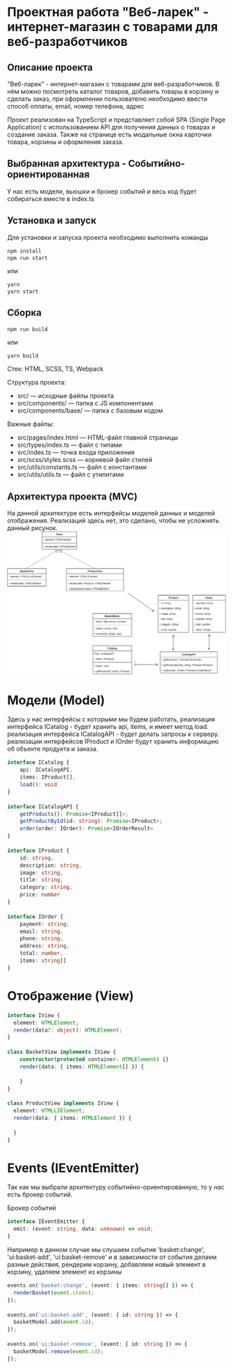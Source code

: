 # Проектная работа "Веб-ларек" - интернет-магазин с товарами для веб-разработчиков

## Описание проекта
"Веб-ларек" - интернет-магазин с товарами для веб-разработчиков. В нём можно посмотреть
каталог товаров, добавить товары в корзину и сделать заказ, при оформлении
пользователю необходимо ввести способ оплаты, email, номер телефона, адрес

Проект реализован на TypeScript и представляет собой SPA (Single Page Application) с использованием API для получения данных о товарах и создание заказа. Также на странице
есть модальные окна карточки товара, корзины и оформления заказа.

## Выбранная архитектура - Событийно-ориентированная
У нас есть модели, вьюшки и брокер событий и весь код будет 
собираться вместе в index.ts

## Установка и запуск
Для установки и запуска проекта необходимо выполнить команды
```shell
npm install
npm run start
```
или
```shell
yarn
yarn start
```
## Сборка
```shell
npm run build
```
или
```shell
yarn build
```
Стек: HTML, SCSS, TS, Webpack

Структура проекта:
- src/ — исходные файлы проекта
- src/components/ — папка с JS компонентами
- src/components/base/ — папка с базовым кодом

Важные файлы:
- src/pages/index.html — HTML-файл главной страницы
- src/types/index.ts — файл с типами
- src/index.ts — точка входа приложения
- src/scss/styles.scss — корневой файл стилей
- src/utils/constants.ts — файл с константами
- src/utils/utils.ts — файл с утилитами

## Архитектура проекта (MVC)
На данной архитектуре есть интерфейсы моделей данных и моделей отображения. Реализаций здесь нет,
это сделано, чтобы не усложнять данный рисунок.
![Architecture](Architecture.drawio.png)

# Модели (Model) 

Здесь у нас интерфейсы с которыми мы будем работать, 
реализация интерфейса ICatalog - будет хранить api, items, и имеет метод load.
реализация интерфейса ICatalogAPI - будет делать запросы к серверу.
реализации интерфейсов IProduct и IOrder будут хранить информацию об объекте продукта и заказа.
```ts
interface ICatalog {
    api: ICatalogAPI,
    items: IProduct[],
    load(): void
}

interface ICatalogAPI {
    getProducts(): Promise<IProduct[]>;
    getProductById(id: string): Promise<IProduct>;
    order(order: IOrder): Promise<IOrderResult>
} 

interface IProduct {
    id: string,
    description: string,
    image: string,
    title: string,
    category: string,
    price: number
}

interface IOrder {
    payment: string,
    email: string,
    phone: string,
    address: string,
    total: number,
    items: string[]
}
```

# Отображение (View)
```ts
interface IView {
  element: HTMLElement;
  render(data?: object): HTMLElement;
}

class BasketView implements IView {
    constructor(protected container: HTMLElement) {}
    render(data: { items: HTMLElement[] }) {
        
    }
}

class ProductView implements IView {
  element: HTMLLIElement;
  render(data: { items: HTMLElement }) {

  }
}
```

# Events (IEventEmitter)

Так как мы выбрали архитектуру событийно-ориентированную, 
то у нас есть брокер событий.

Брокер событий
```ts
interface IEventEmitter {
  emit: (event: string, data: unknown) => void;
}
```
Например в данном случае мы слушаем события 'basket:change', 'ui:basket-add',
'ui:basket-remove' и в зависимости от события делаем разные действия, рендерим корзину,
добавляем новый элемент в корзину, удаляем элемент из корзины
```ts
events.on('basket:change', (event: { items: string[] }) => {
  renderBasket(event.items);
});

events.on('ui:basket-add', (event: { id: string }) => {
  basketModel.add(event.id);
});

events.on('ui:basket-remove', (event: { id: string }) => {
  basketModel.remove(event.id);
});
```